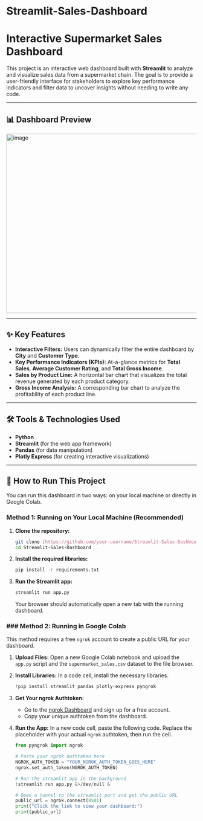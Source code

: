 # Streamlit-Sales-Dashboard

# Interactive Supermarket Sales Dashboard

This project is an interactive web dashboard built with **Streamlit** to analyze and visualize sales data from a supermarket chain. The goal is to provide a user-friendly interface for stakeholders to explore key performance indicators and filter data to uncover insights without needing to write any code.

---

## 📊 Dashboard Preview

<img width="959" height="475" alt="image" src="https://github.com/user-attachments/assets/b2198770-618a-4d05-8f2f-b82100b81b3d" />


---

## ✨ Key Features

* **Interactive Filters:** Users can dynamically filter the entire dashboard by **City** and **Customer Type**.
* **Key Performance Indicators (KPIs):** At-a-glance metrics for **Total Sales**, **Average Customer Rating**, and **Total Gross Income**.
* **Sales by Product Line:** A horizontal bar chart that visualizes the total revenue generated by each product category.
* **Gross Income Analysis:** A corresponding bar chart to analyze the profitability of each product line.

---

## 🛠️ Tools & Technologies Used

* **Python**
* **Streamlit** (for the web app framework)
* **Pandas** (for data manipulation)
* **Plotly Express** (for creating interactive visualizations)

---

## 🚀 How to Run This Project

You can run this dashboard in two ways: on your local machine or directly in Google Colab.

###  Method 1: Running on Your Local Machine (Recommended)

1.  **Clone the repository:**
    ```bash
    git clone [https://github.com/your-username/Streamlit-Sales-Dashboard.git](https://github.com/your-username/Streamlit-Sales-Dashboard.git)
    cd Streamlit-Sales-Dashboard
    ```

2.  **Install the required libraries:**
    ```bash
    pip install -r requirements.txt
    ```

3.  **Run the Streamlit app:**
    ```bash
    streamlit run app.py
    ```
    Your browser should automatically open a new tab with the running dashboard.

### ### Method 2: Running in Google Colab

This method requires a free `ngrok` account to create a public URL for your dashboard.

1.  **Upload Files:** Open a new Google Colab notebook and upload the `app.py` script and the `supermarket_sales.csv` dataset to the file browser.

2.  **Install Libraries:** In a code cell, install the necessary libraries.
    ```python
    !pip install streamlit pandas plotly-express pyngrok
    ```

3.  **Get Your ngrok Authtoken:**
    * Go to the [ngrok Dashboard](https://dashboard.ngrok.com/get-started/your-authtoken) and sign up for a free account.
    * Copy your unique authtoken from the dashboard.

4.  **Run the App:** In a new code cell, paste the following code. Replace the placeholder with your actual `ngrok` authtoken, then run the cell.

    ```python
    from pyngrok import ngrok

    # Paste your ngrok authtoken here
    NGROK_AUTH_TOKEN = "YOUR_NGROK_AUTH_TOKEN_GOES_HERE"
    ngrok.set_auth_token(NGROK_AUTH_TOKEN)

    # Run the streamlit app in the background
    !streamlit run app.py &>/dev/null &

    # Open a tunnel to the streamlit port and get the public URL
    public_url = ngrok.connect(8501)
    print("Click the link to view your dashboard:")
    print(public_url)
    ```

